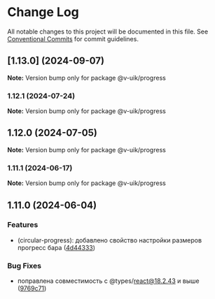# Change Log

All notable changes to this project will be documented in this file.
See [Conventional Commits](https://conventionalcommits.org) for commit guidelines.

## [1.13.0] (2024-09-07)

**Note:** Version bump only for package @v-uik/progress





### 1.12.1 (2024-07-24)

**Note:** Version bump only for package @v-uik/progress





## 1.12.0 (2024-07-05)

**Note:** Version bump only for package @v-uik/progress





### 1.11.1 (2024-06-17)

**Note:** Version bump only for package @v-uik/progress





## 1.11.0 (2024-06-04)


### Features

* (circular-progress): добавлено свойство настройки размеров прогресс бара ([4d44333](#))


### Bug Fixes

* поправлена совместимость с @types/react@18.2.43 и выше ([9769c71](#))
